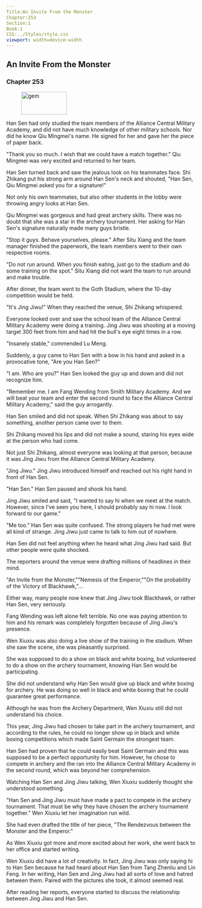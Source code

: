 ```yaml
---
Title:An Invite From the Monster 
Chapter:253 
Section:1 
Book:1 
CSS:../Styles/style.css 
viewport: width=device-width
---
```

  
## An Invite From the Monster
### Chapter 253
  
<figure>
	<img src="../Images/gem.gif" alt="gem" id="gem" width="120" height="60" />
</figure>
  

  
Han Sen had only studied the team members of the Alliance Central Military Academy, and did not have much knowledge of other military schools. Nor did he know Qiu Mingmei's name. He signed for her and gave her the piece of paper back.

"Thank you so much. I wish that we could have a match together." Qiu Mingmei was very excited and returned to her team.

Han Sen turned back and saw the jealous look on his teammates face. Shi Zhikang put his strong arm around Han Sen's neck and shouted, "Han Sen, Qiu Mingmei asked you for a signature!"

Not only his own teammates, but also other students in the lobby were throwing angry looks at Han Sen.

Qiu Mingmei was gorgeous and had great archery skills. There was no doubt that she was a star in the archery tournament. Her asking for Han Sen's signature naturally made many guys bristle.

"Stop it guys. Behave yourselves, please." After Situ Xiang and the team manager finished the paperwork, the team members went to their own respective rooms.

"Do not run around. When you finish eating, just go to the stadium and do some training on the spot." Situ Xiang did not want the team to run around and make trouble.

After dinner, the team went to the Goth Stadium, where the 10-day competition would be held.

"It's Jing Jiwu!" When they reached the venue, Shi Zhikang whispered.

Everyone looked over and saw the school team of the Alliance Central Military Academy were doing a training. Jing Jiwu was shooting at a moving target 300 feet from him and had hit the bull's eye eight times in a row.

"Insanely stable," commended Lu Meng.

Suddenly, a guy came to Han Sen with a bow in his hand and asked in a provocative tone, "Are you Han Sen?"

"I am. Who are you?" Han Sen looked the guy up and down and did not recognize him.

"Remember me. I am Fang Wending from Smith Military Academy. And we will beat your team and enter the second round to face the Alliance Central Military Academy," said the guy arrogantly.

Han Sen smiled and did not speak. When Shi Zhikang was about to say something, another person came over to them.

Shi Zhikang moved his lips and did not make a sound, staring his eyes wide at the person who had come.

Not just Shi Zhikang, almost everyone was looking at that person, because it was Jing Jiwu from the Alliance Central Military Academy.

"Jing Jiwu." Jing Jiwu introduced himself and reached out his right hand in front of Han Sen.

"Han Sen." Han Sen paused and shook his hand.

Jing Jiwu smiled and said, "I wanted to say hi when we meet at the match. However, since I've seen you here, I should probably say hi now. I look forward to our game."

"Me too." Han Sen was quite confused. The strong players he had met were all kind of strange. Jing Jiwu just came to talk to him out of nowhere.

Han Sen did not feel anything when he heard what Jing Jiwu had said. But other people were quite shocked.

The reporters around the venue were drafting millions of headlines in their mind.

"An Invite from the Monster,""Nemesis of the Emperor,""On the probability of the Victory of Blackhawk,"…

Either way, many people now knew that Jing Jiwu took Blackhawk, or rather Han Sen, very seriously.

Fang Wending was left alone felt terrible. No one was paying attention to him and his remark was completely forgotten because of Jing Jiwu's presence.

Wen Xiuxiu was also doing a live show of the training in the stadium. When she saw the scene, she was pleasantly surprised.

She was supposed to do a show on black and white boxing, but volunteered to do a show on the archery tournament, knowing Han Sen would be participating.

She did not understand why Han Sen would give up black and white boxing for archery. He was doing so well in black and white boxing that he could guarantee great performance.

Although he was from the Archery Department, Wen Xiuxiu still did not understand his choice.

This year, Jing Jiwu had chosen to take part in the archery tournament, and according to the rules, he could no longer show up in black and white boxing competitions which made Saint Germain the strongest team.

Han Sen had proven that he could easily beat Saint Germain and this was supposed to be a perfect opportunity for him. However, he chose to compete in archery and the ran into the Alliance Central Military Academy in the second round, which was beyond her comprehension.

Watching Han Sen and Jing Jiwu talking, Wen Xiuxiu suddenly thought she understood something.

"Han Sen and Jing Jiwu must have made a pact to compete in the archery tournament. That must be why they have chosen the archery tournament together." Wen Xiuxiu let her imagination run wild.

She had even drafted the title of her piece, "The Rendezvous between the Monster and the Emperor."

As Wen Xiuxiu got more and more excited about her work, she went back to her office and started writing.

Wen Xiuxiu did have a lot of creativity. In fact, Jing Jiwu was only saying hi to Han Sen because he had heard about Han Sen from Tang Zhenliu and Lin Feng. In her writing, Han Sen and Jing Jiwu had all sorts of love and hatred between them. Paired with the pictures she took, it almost seemed real.

After reading her reports, everyone started to discuss the relationship between Jing Jiwu and Han Sen.